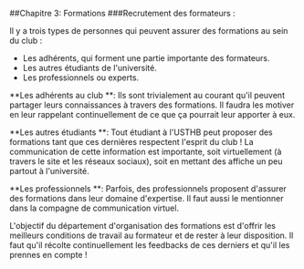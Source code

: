 ##Chapitre 3: Formations 
###Recrutement des formateurs :

Il y a trois types de personnes qui peuvent assurer des formations au sein du club : 
- Les adhérents, qui forment une partie importante des formateurs.
- Les autres étudiants de l'université.
- Les professionnels ou experts.

**Les adhérents au club **: Ils sont trivialement au courant qu'il peuvent partager leurs connaissances à travers des formations. Il faudra les motiver en leur rappelant continuellement de ce que ça pourrait leur apporter à eux.

**Les autres étudiants **: Tout étudiant à l'USTHB peut proposer des formations tant que ces dernières respectent l'esprit du club ! La communication de cette information est importante, soit virtuellement (à travers le site et les réseaux sociaux), soit en mettant des affiche un peu partout à l'université.

**Les professionnels **: Parfois, des professionnels proposent d'assurer des formations dans leur domaine d'expertise. Il faut aussi le mentionner dans la compagne de communication virtuel.

L'objectif du département d'organisation des formations est d'offrir les meilleurs conditions de travail au formateur et de rester à leur disposition. Il faut qu'il récolte continuellement les feedbacks de ces derniers et qu'il les prennes en compte !
